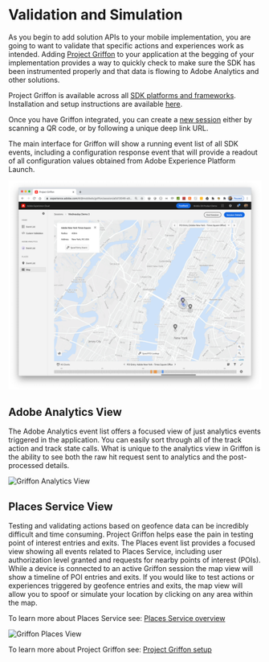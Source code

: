 # Validation and Simulation

As you begin to add solution APIs to your mobile implementation, you are going to want to validate that specific actions and experiences work as intended. Adding [Project Griffon](#) to your application at the begging of your implementation provides a way to quickly check to make sure the SDK has been instrumented properly and that data is flowing to Adobe Analytics and other solutions. 

Project Griffon is available across all [SDK platforms and frameworks](https://aep-sdks.gitbook.io/docs/resources/upgrading-to-aep/current-sdk-versions). Installation and setup instructions are available [here](setup). 

Once you have Griffon integrated, you can create a [new session](https://aep-sdks.gitbook.io/docs/beta/project-griffon/using-project-griffon#creating-sessions) either by scanning a QR code, or by following a unique deep link URL.

The main interface for Griffon will show a running event list of all SDK events, including a configuration response event that will provide a readout of all configuration values obtained from Adobe Experience Platform Launch. 

![Griffon Configuration Response](.gitbook/assets/GriffonPlaces.png)


## Adobe Analytics View

The Adobe Analytics event list offers a focused view of just analytics events triggered in the application. You can easily sort through all of the track action and track state calls. What is unique to the analytics view in Griffon is the ability to see both the raw hit request sent to analytics and the post-processed details. 

![Griffon Analytics View](../../../.gitbook/assets/GriffonAnalytics.png)


## Places Service View

Testing and validating actions based on geofence data can be incredibly difficult and time consuming. Project Griffon helps ease the pain in testing point of interest entries and exits. The Places event list provides a focused view showing all events related to Places Service, including user authorization level granted and requests for nearby points of interest (POIs). While a device is connected to an active Griffon session the map view will show a timeline of POI entries and exits. If you would like to test actions or experiences triggered by geofence entries and exits, the map view will allow you to spoof or simulate your location by clicking on any area within the map. 

To learn more about Places Service see: [Places Service overview](#)

![Griffon Places View](../../../.gitbook/assets/GriffonPlaces.png)


To learn more about Project Griffon see: [Project Griffon setup](projectgriffon.html)
